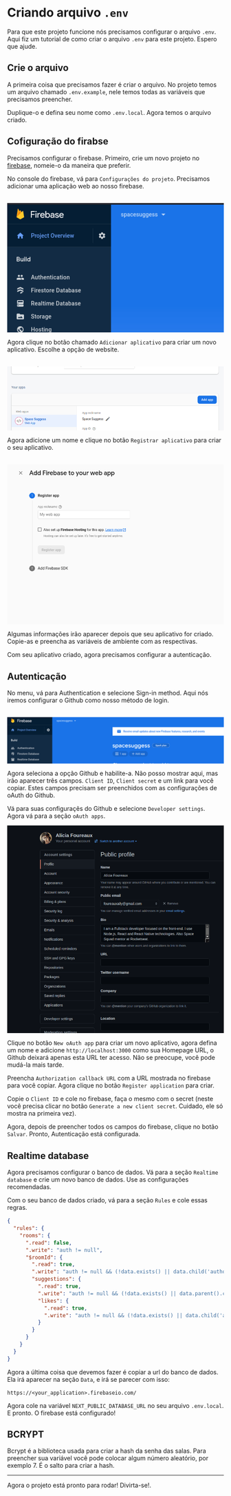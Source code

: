 # Criando arquivo `.env`

Para que este projeto funcione nós precisamos configurar o arquivo `.env`. Aqui fiz um tutorial de como criar o arquivo `.env` para este projeto. Espero que ajude.

## Crie o arquivo

A primeira coisa que precisamos fazer é criar o arquivo. No projeto temos um arquivo chamado `.env.example`, nele temos todas as variáveis que precisamos preencher.

Duplique-o e defina seu nome como `.env.local`. Agora temos o arquivo criado.

## Cofiguração do firabse

Precisamos configurar o firebase. Primeiro, crie um novo projeto no [firebase](https://firebase.google.com/?hl=en), nomeie-o da maneira que preferir.

No console do firebase, vá para `Configurações do projeto`. Precisamos adicionar uma aplicação web ao nosso firebase.

</br>

<img src="./assets/project_settings.gif" align="center" />

</br>

Agora clique no botão chamado `Adicionar aplicativo` para criar um novo aplicativo. Escolhe a opção de website.

</br>

<img src="./assets/add_app.gif" align="center" />

</br>

Agora adicione um nome e clique no botão `Registrar aplicativo` para criar o seu aplicativo.

</br>

<img src="./assets/create_new_app.gif" align="center" />

</br>

Algumas informações irão aparecer depois que seu aplicativo for criado. Copie-as e preencha as variáveis de ambiente com as respectivas.

Com seu aplicativo criado, agora precisamos configurar a autenticação.

## Autenticação

No menu, vá para Authentication e selecione Sign-in method. Aqui nós iremos configurar o Github como nosso método de login.

</br>

<img src="./assets/go_to_authentication.gif" align="center" />

</br>

Agora seleciona a opção Github e habilite-a. Não posso mostrar aqui, mas irão aparecer três campos. `Client ID`, `Client secret` e um link para você copiar. Estes campos precisam ser preenchidos com as configurações de oAuth do Github.

Vá para suas configuraçẽs do Github e selecione `Developer settings`. Agora vá para a seção `oAuth apps`.
</br>

<img src="./assets/go_to_oAuth_apps.gif" align="center" />

</br>

Clique no botão `New oAuth app` para criar um novo aplicativo, agora defina um nome e adicione `http://localhost:3000` como sua Homepage URL, o Github deixará apenas esta URL ter acesso. Não se preocupe, você pode mudá-la mais tarde.

Preencha `Authorization callback URL` com a URL mostrada no firebase para você copiar. Agora clique no botão `Register application` para criar.

Copie o `Client ID` e cole no firebase, faça o mesmo com o secret (neste você precisa clicar no botão `Generate a new client secret`. Cuidado, ele só mostra na primeira vez).

Agora, depois de preencher todos os campos do firebase, clique no botão `Salvar`. Pronto, Autenticação está configurada.

## Realtime database

Agora precisamos configurar o banco de dados. Vá para a seção `Realtime database` e crie um novo banco de dados. Use as configurações recomendadas.

Com o seu banco de dados criado, vá para a seção `Rules` e cole essas regras.

```json
{
  "rules": {
    "rooms": {
      ".read": false,
      ".write": "auth != null",
      "$roomId": {
        ".read": true,
        ".write": "auth != null && (!data.exists() || data.child('authorId').val() == auth.id)",
        "suggestions": {
          ".read": true,
          ".write": "auth != null && (!data.exists() || data.parent().child('authorId').val() == auth.id)",
          "likes": {
            ".read": true,
            ".write": "auth != null && (!data.exists() || data.child('authorId').val() == auth.id)",
          }
        }
      }
    }
  }
}
```

Agora a última coisa que devemos fazer é copiar a url do banco de dados. Ela irá aparecer na seção `Data`, e irá se parecer com isso:

```
https://<your_application>.firebaseio.com/
```

Agora cole na variável `NEXT_PUBLIC_DATABASE_URL` no seu arquivo `.env.local`. E pronto. O firebase está configurado!

## BCRYPT

Bcrypt é a biblioteca usada para criar a hash da senha das salas. Para preencher sua variável você pode colocar algum número aleatório, por exemplo 7. É o salto para criar a hash.

<hr />

Agora o projeto está pronto para rodar! Divirta-se!.